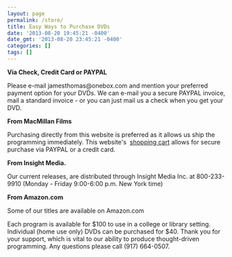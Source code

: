 ```yaml
---
layout: page
permalink: /store/
title: Easy Ways to Purchase DVDs
date: '2013-08-20 19:45:21 -0400'
date_gmt: '2013-08-20 23:45:21 -0400'
categories: []
tags: []
---
```

<p><strong>Via Check, Credit Card or PAYPAL<br />
</strong></p>
<p>Please e-mail jamesthomas@onebox.com and mention your preferred payment option for your DVDs. We can e-mail you a secure PAYPAL invoice, mail a standard invoice - or you can just mail us a check when you get your DVD.</p>
<p><strong>From MacMillan Films<br />
</strong></p>
<p>Purchasing directly from this website is preferred as it allows us ship the programming immediately. This website's  <a href="http://www.macmillanfilms.com/">shopping cart</a> allows for secure purchase via PAYPAL or a credit card.</p>
<p><strong>From Insight Media.</strong></p>
<p>Our current releases, are distributed through Insight Media Inc. at 800-233-9910 (Monday - Friday 9:00-6:00 p.m. New York time)</p>
<p><strong>From Amazon.com</strong></p>
<p>Some of our titles are available on Amazon.com</p>
<p>Each program is available for $100 to use in a college or library setting. Individual (home use only) DVDs can be purchased for $40. Thank you for your support, which is vital to our ability to produce thought-driven programming. Any questions please call (917) 664-0507.</p>
